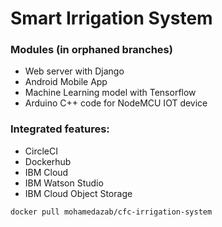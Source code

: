 # Smart Irrigation System

### Modules (in orphaned branches)
  - Web server with Django 
  - Android Mobile App
  - Machine Learning model with Tensorflow
  - Arduino C++ code for NodeMCU IOT device

### Integrated features:
  - CircleCI
  - Dockerhub
  - IBM Cloud
  - IBM Watson Studio
  - IBM Cloud Object Storage
```
docker pull mohamedazab/cfc-irrigation-system
```
